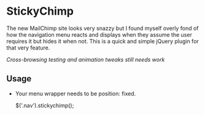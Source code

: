 # StickyChimp

The new MailChimp site looks very snazzy but I found myself overly fond of how the navigation menu reacts and displays when they assume the user requires it but hides it when not. This is a quick and simple jQuery plugin for that very feature.

*Cross-browsing testing and animation tweaks still needs work*

## Usage

* Your menu wrapper needs to be position: fixed.

	$('.nav').stickychimp();